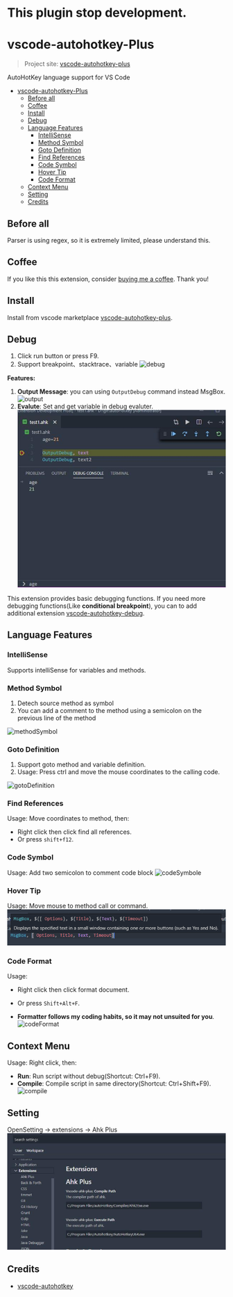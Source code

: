 # This plugin stop development.

# vscode-autohotkey-Plus

> Project site: [vscode-autohotkey-plus](https://github.com/cweijan/vscode-autohotkey)

AutoHotKey language support for VS Code

-   [vscode-autohotkey-Plus](#vscode-autohotkey-plus)
    -   [Before all](#before-all)
    -   [Coffee](#coffee)
    -   [Install](#install)
    -   [Debug](#debug)
    -   [Language Features](#language-features)
        -   [IntelliSense](#intellisense)
        -   [Method Symbol](#method-symbol)
        -   [Goto Definition](#goto-definition)
        -   [Find References](#find-references)
        -   [Code Symbol](#code-symbol)
        -   [Hover Tip](#hover-tip)
        -   [Code Format](#code-format)
    -   [Context Menu](#context-menu)
    -   [Setting](#setting)
    -   [Credits](#credits)

## Before all

Parser is using regex, so it is extremely limited, please understand this.

## Coffee

If you like this this extension, consider [buying me a coffee](https://www.buymeacoffee.com/cweijan). Thank you!

## Install

Install from vscode marketplace [vscode-autohotkey-plus](https://marketplace.visualstudio.com/items?itemName=cweijan.vscode-autohotkey-plus).

## Debug

1. Click run button or press F9.
2. Support breakpoint、stacktrace、variable
   ![debug](image/debug.gif)

**Features:**

1. **Output Message**: you can using `OutputDebug` command instead MsgBox.
   ![output](image/output.jpg)
2. **Evalute**: Set and get variable in debug evaluter.![evalute](image/evalute.jpg)

This extension provides basic debugging functions. If you need more debugging functions(Like **conditional breakpoint**), you can to add additional extension [vscode-autohotkey-debug](https://marketplace.visualstudio.com/items?itemName=zero-plusplus.vscode-autohotkey-debug).

## Language Features

### IntelliSense

Supports intelliSense for variables and methods.

### Method Symbol

1. Detech source method as symbol
2. You can add a comment to the method using a semicolon on the previous line of the method

![methodSymbol](image/methodSymbol.jpg)

### Goto Definition

1. Support goto method and variable definition.
2. Usage: Press ctrl and move the mouse coordinates to the calling code.

![gotoDefinition](image/gotoDefinition.jpg)

### Find References

Usage: Move coordinates to method, then:

-   Right click then click find all references.
-   Or press `shift+f12`.

### Code Symbol

Usage: Add two semicolon to comment code block
![codeSymbole](image/codeSymbol.jpg)

### Hover Tip

Usage: Move mouse to method call or command.
![hover](image/hover.png)

### Code Format

Usage:

-   Right click then click format document.
-   Or press `Shift+Alt+F`.

-   **Formatter follows my coding habits, so it may not unsuited for you**.
    ![codeFormat](image/codeFormat.jpg)

## Context Menu

Usage: Right click, then:

-   **Run**: Run script without debug(Shortcut: Ctrl+F9).
-   **Compile**: Compile script in same directory(Shortcut: Ctrl+Shift+F9).
    ![compile](image/compile.jpg)

## Setting

OpenSetting -> extensions -> Ahk Plus
![settings](image/settings.jpg)

## Credits

-   [vscode-autohotkey](https://github.com/stef-levesque/vscode-autohotkey)
